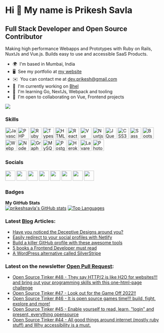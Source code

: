 Hi 👋 My name is Prikesh Savla
==============================

Full Stack Developer and Open Source Contributor
------------------------------------------------

Making high performance Webapps and Prototypes with Ruby on Rails, NuxtJs and Vue.js. Builds easy to use and accessible SaaS Products.

*   🌍  I'm based in Mumbai, India
*   🖥️  See my portfolio at [my website](http://prikeshsavla.com)
*   ✉️  You can contact me at [dev.prikesh@gmail.com](mailto:dev.prikesh@gmail.com)
*   🚀  I'm currently working on [Bhel](http://bhel.prikeshsavla.com)
*   🧠  I'm learning Go, NextJs, Webpack and tooling
*   🤝  I'm open to collaborating on Vue, Frontend projects     

<a href="https://www.twitter.com/prikeshdexter" target="_blank" rel="noreferrer"><img
                  src="https://img.shields.io/twitter/follow/prikeshdexter?logo=twitter&style=for-the-badge&color=0891b2&labelColor=1c1917"
                /></a>
                
### Skills
<a href="https://developer.mozilla.org/en-US/docs/Web/JavaScript" target="_blank" rel="noreferrer"><img src="https://raw.githubusercontent.com/danielcranney/readme-generator/main/public/icons/skills/javascript-colored.svg" width="36" height="36" alt="Javascript" /></a>
<a href="https://www.php.net/" target="_blank" rel="noreferrer"><img src="https://raw.githubusercontent.com/danielcranney/readme-generator/main/public/icons/skills/php-colored.svg" width="36" height="36" alt="PHP" /></a>
<a href="https://www.ruby-lang.org/en/" target="_blank" rel="noreferrer"><img src="https://raw.githubusercontent.com/danielcranney/readme-generator/main/public/icons/skills/ruby-colored.svg" width="36" height="36" alt="Ruby" /></a>
<a href="https://www.typescriptlang.org/" target="_blank" rel="noreferrer"><img src="https://raw.githubusercontent.com/danielcranney/readme-generator/main/public/icons/skills/typescript-colored.svg" width="36" height="36" alt="Typescript" /></a>
<a href="https://developer.mozilla.org/en-US/docs/Glossary/HTML5" target="_blank" rel="noreferrer"><img src="https://raw.githubusercontent.com/danielcranney/readme-generator/main/public/icons/skills/html5-colored.svg" width="36" height="36" alt="HTML5" /></a>
<a href="https://reactjs.org/" target="_blank" rel="noreferrer"><img src="https://raw.githubusercontent.com/danielcranney/readme-generator/main/public/icons/skills/react-colored.svg" width="36" height="36" alt="React" /></a>
<a href="https://vuejs.org/" target="_blank" rel="noreferrer"><img src="https://raw.githubusercontent.com/danielcranney/readme-generator/main/public/icons/skills/vue-colored.svg" width="36" height="36" alt="Vue" /></a>
<a href="https://nuxtjs.org/" target="_blank" rel="noreferrer"><img src="https://raw.githubusercontent.com/danielcranney/readme-generator/main/public/icons/skills/nuxtjs-colored.svg" width="36" height="36" alt="Nuxtjs" /></a>
<a href="https://jquery.com/" target="_blank" rel="noreferrer"><img src="https://raw.githubusercontent.com/danielcranney/readme-generator/main/public/icons/skills/jquery-colored.svg" width="36" height="36" alt="JQuery" /></a>
<a href="https://www.w3.org/TR/CSS/#css" target="_blank" rel="noreferrer"><img src="https://raw.githubusercontent.com/danielcranney/readme-generator/main/public/icons/skills/css3-colored.svg" width="36" height="36" alt="CSS3" /></a>
<a href="https://sass-lang.com/" target="_blank" rel="noreferrer"><img src="https://raw.githubusercontent.com/danielcranney/readme-generator/main/public/icons/skills/sass-colored.svg" width="36" height="36" alt="Sass" /></a>
<a href="https://getbootstrap.com/" target="_blank" rel="noreferrer"><img src="https://raw.githubusercontent.com/danielcranney/readme-generator/main/public/icons/skills/bootstrap-colored.svg" width="36" height="36" alt="Bootstrap" /></a>
<a href="https://webpack.js.org/" target="_blank" rel="noreferrer"><img src="https://raw.githubusercontent.com/danielcranney/readme-generator/main/public/icons/skills/webpack-colored.svg" width="36" height="36" alt="Webpack" /></a>
<a href="https://nodejs.org/en/" target="_blank" rel="noreferrer"><img src="https://raw.githubusercontent.com/danielcranney/readme-generator/main/public/icons/skills/nodejs-colored.svg" width="36" height="36" alt="NodeJS" /></a>
<a href="https://graphql.org/" target="_blank" rel="noreferrer"><img src="https://raw.githubusercontent.com/danielcranney/readme-generator/main/public/icons/skills/graphql-colored.svg" width="36" height="36" alt="GraphQL" /></a>
<a href="https://www.mysql.com/" target="_blank" rel="noreferrer"><img src="https://raw.githubusercontent.com/danielcranney/readme-generator/main/public/icons/skills/mysql-colored.svg" width="36" height="36" alt="MySQL" /></a>
<a href="https://www.postgresql.org/" target="_blank" rel="noreferrer"><img src="https://raw.githubusercontent.com/danielcranney/readme-generator/main/public/icons/skills/postgresql-colored.svg" width="36" height="36" alt="PostgreSQL" /></a>
<a href="https://www.heroku.com/" target="_blank" rel="noreferrer"><img src="https://raw.githubusercontent.com/danielcranney/readme-generator/main/public/icons/skills/heroku-colored.svg" width="36" height="36" alt="Heroku" /></a>
<a href="https://laravel.com/" target="_blank" rel="noreferrer"><img src="https://raw.githubusercontent.com/danielcranney/readme-generator/main/public/icons/skills/laravel-colored.svg" width="36" height="36" alt="Lavarel" /></a>
<a href="https://www.adobe.com/uk/products/photoshop.html" target="_blank" rel="noreferrer"><img src="https://raw.githubusercontent.com/danielcranney/readme-generator/main/public/icons/skills/photoshop-colored.svg" width="36" height="36" alt="Photoshop" /></a>

                    
### Socials           


<a href="https://www.github.com/prikeshsavla" target="_blank" rel="noreferrer"><img src="https://raw.githubusercontent.com/danielcranney/readme-generator/main/public/icons/socials/github.svg" width="32" height="32" /></a>
<a href="https://prikeshsavla" target="_blank" rel="noreferrer"><img src="https://raw.githubusercontent.com/danielcranney/readme-generator/main/public/icons/socials/hashnode.svg" width="32" height="32" /></a>
<a href="http://www.instagram.com/prikeshdexter" target="_blank" rel="noreferrer"><img src="https://raw.githubusercontent.com/danielcranney/readme-generator/main/public/icons/socials/instagram.svg" width="32" height="32" /></a>
<a href="https://www.linkedin.com/in/prikeshsavla" target="_blank" rel="noreferrer"><img src="https://raw.githubusercontent.com/danielcranney/readme-generator/main/public/icons/socials/linkedin.svg" width="32" height="32" /></a>
<a href="https://www.polywork.com/prikeshdexter" target="_blank" rel="noreferrer"><img src="https://raw.githubusercontent.com/danielcranney/readme-generator/main/public/icons/socials/polywork.svg" width="32" height="32" /></a>
<a href="http://www.medium.com/@prikeshsavla" target="_blank" rel="noreferrer"><img src="https://raw.githubusercontent.com/danielcranney/readme-generator/main/public/icons/socials/medium.svg" width="32" height="32" /></a>
<a href="https://www.stackoverflow.com/users/6573972/prikesh-savla" target="_blank" rel="noreferrer"><img src="https://raw.githubusercontent.com/danielcranney/readme-generator/main/public/icons/socials/stackoverflow.svg" width="32" height="32" /></a>
<a href="https://www.twitter.com/prikeshdexter" target="_blank" rel="noreferrer"><img src="https://raw.githubusercontent.com/danielcranney/readme-generator/main/public/icons/socials/twitter.svg" width="32" height="32" /></a></p>
### Badges
<b>My GitHub Stats</b>     
<a
href="http://www.github.com/prikeshsavla"><img src="https://github-readme-stats.vercel.app/api?username=prikeshsavla&show_icons=true&hide=&count_private=true&title_color=0891b2&text_color=ffffff&icon_color=0891b2&bg_color=1c1917&hide_border=true&show_icons=true" alt="prikeshsavla's GitHub stats" /></a>
<a href="https://github.com/prikeshsavla" align="left"><img src="https://github-readme-stats.vercel.app/api/top-langs/?username=prikeshsavla&langs_count=10&title_color=0891b2&text_color=ffffff&icon_color=0891b2&bg_color=1c1917&hide_border=true&locale=en&custom_title=Top%20%Languages&layout=compact" alt="Top Languages" /></a>    

  
### Latest [Blog](https://blog.prikeshsavla.com) Articles:
<!--START_SECTION:blog-->
* [Have you noticed the Deceptive Designs around you?](https:&#x2F;&#x2F;blog.prikeshsavla.com&#x2F;have-you-noticed-the-deceptive-designs-around-you)
* [Easily redirect to your social profiles with Netlify](https:&#x2F;&#x2F;blog.prikeshsavla.com&#x2F;easily-redirect-to-your-social-profiles-with-netlify)
* [Build a killer GitHub profile with these awesome tools](https:&#x2F;&#x2F;blog.prikeshsavla.com&#x2F;build-a-killer-github-profile-with-these-awesome-tools)
* [5 books a Frontend Developer must read](https:&#x2F;&#x2F;blog.prikeshsavla.com&#x2F;5-books-a-frontend-developer-must-read)
* [A WordPress alternative called SilverStripe](https:&#x2F;&#x2F;blog.prikeshsavla.com&#x2F;a-wordpress-alternative-called-silverstripe)
<!--END_SECTION:blog-->
  
### Latest on the newsletter [Open Pull Request](https://newsletter.prikeshsavla.com):
<!--START_SECTION:newsletter-->
* [Open Source Tinker #48 - They say HTTP&#x2F;2 is like H2O for websites!!! and bring out your programming skills with this one-html-page challenge](https:&#x2F;&#x2F;openpullrequest.substack.com&#x2F;p&#x2F;open-source-tinker-48)
* [Open Source Tinker #47 - Look out for the Game Off 2022!!](https:&#x2F;&#x2F;openpullrequest.substack.com&#x2F;p&#x2F;open-source-tinker-47)
* [Open Source Tinker #46 - It is open source games time!!! build, fight, explore and more!](https:&#x2F;&#x2F;openpullrequest.substack.com&#x2F;p&#x2F;open-source-tinker-46)
* [Open Source Tinker #45 - Enable yourself to read, learn, &quot;login&quot; and present, everything opensource](https:&#x2F;&#x2F;openpullrequest.substack.com&#x2F;p&#x2F;open-source-tinker-45)
* [Open Source Tinker #44 - All good things around internet (mostly ruby stuff) and Why accessibility is a must.](https:&#x2F;&#x2F;openpullrequest.substack.com&#x2F;p&#x2F;open-source-tinker-44)
<!--END_SECTION:newsletter-->


